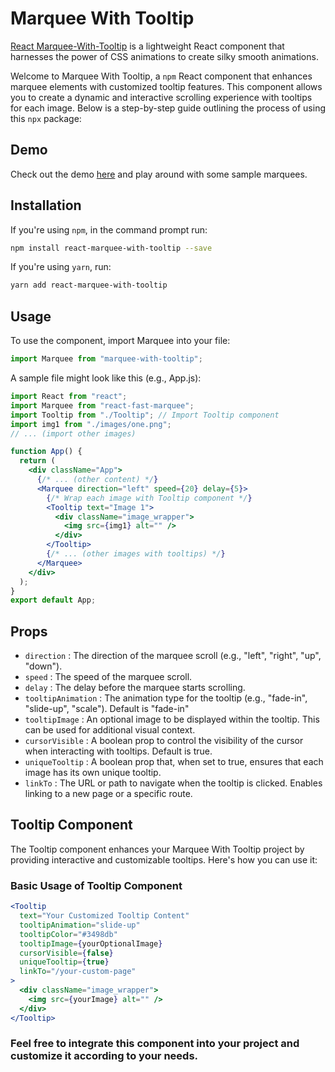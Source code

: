 # Marquee With Tooltip

[React Marquee-With-Tooltip](https://www.npmjs.com/package/react-marquee-with-tooltip) is a lightweight React component that harnesses the power of CSS animations to create silky smooth animations.

Welcome to Marquee With Tooltip, a `npm` React component that enhances marquee elements with customized tooltip features. This component allows you to create a dynamic and interactive scrolling experience with tooltips for each image. Below is a step-by-step guide outlining the process of using this  `npx` package:
## Demo

Check out the demo [here](https://shwetd19.github.io/) and play around with some sample marquees.

## Installation

If you're using `npm`, in the command prompt run:

```bash
npm install react-marquee-with-tooltip --save
```

If you're using `yarn`, run:

```bash
yarn add react-marquee-with-tooltip
```

## Usage

To use the component, import Marquee into your file:

```jsx
import Marquee from "marquee-with-tooltip";
```
A sample file might look like this (e.g., App.js):

```jsx
import React from "react";
import Marquee from "react-fast-marquee";
import Tooltip from "./Tooltip"; // Import Tooltip component
import img1 from "./images/one.png";
// ... (import other images)

function App() {
  return (
    <div className="App">
      {/* ... (other content) */}
      <Marquee direction="left" speed={20} delay={5}>
        {/* Wrap each image with Tooltip component */}
        <Tooltip text="Image 1">
          <div className="image_wrapper">
            <img src={img1} alt="" />
          </div>
        </Tooltip>
        {/* ... (other images with tooltips) */}
      </Marquee>
    </div>
  );
}
export default App;
```

## Props

- `direction` : The direction of the marquee scroll (e.g., "left", "right", "up", "down").
- `speed` : The speed of the marquee scroll.
- `delay` : The delay before the marquee starts scrolling.
- `tooltipAnimation` : The animation type for the tooltip (e.g., "fade-in", "slide-up", "scale"). Default is "fade-in"
- `tooltipImage` : An optional image to be displayed within the tooltip. This can be used for additional visual context.
- `cursorVisible` : A boolean prop to control the visibility of the cursor when interacting with tooltips. Default is true.
- `uniqueTooltip` : A boolean prop that, when set to true, ensures that each image has its own unique tooltip.
- `linkTo` : The URL or path to navigate when the tooltip is clicked. Enables linking to a new page or a specific route.

## Tooltip Component

The Tooltip component enhances your Marquee With Tooltip project by providing interactive and customizable tooltips. Here's how you can use it:

### Basic Usage of Tooltip Component 

```jsx
<Tooltip
  text="Your Customized Tooltip Content"
  tooltipAnimation="slide-up"
  tooltipColor="#3498db"
  tooltipImage={yourOptionalImage}
  cursorVisible={false}
  uniqueTooltip={true}
  linkTo="/your-custom-page"
>
  <div className="image_wrapper">
    <img src={yourImage} alt="" />
  </div>
</Tooltip>
```
### Feel free to integrate this component into your project and customize it according to your needs.
